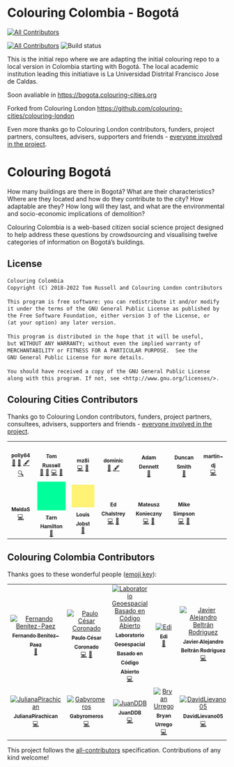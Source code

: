# Colouring Colombia - Bogotá
<!-- ALL-CONTRIBUTORS-BADGE:START - Do not remove or modify this section -->
[![All Contributors](https://img.shields.io/badge/all_contributors-14-orange.svg?style=flat-square)](#contributors-)
<!-- ALL-CONTRIBUTORS-BADGE:END -->
[![All Contributors](https://img.shields.io/badge/all_contributors-12-orange.svg?style=flat-square)](#contributors)
![Build status](https://github.com/colouring-london/colouring-london/workflows/Node.js%20CI/badge.svg)

This is the initial repo where we are adapting the initial colouring repo to a local version in Colombia starting with Bogotá. The local academic institution leading this initiatiave is La Universidad Distrital Francisco Jose de Caldas.

Soon avaliable in https://bogota.colouring-cities.org

Forked from Colouring London https://github.com/colouring-cities/colouring-london

Even more thanks go to Colouring London contributors, funders, project partners, consultees,
advisers, supporters and friends - [everyone involved in the
project](https://www.pages.colouring.london/whoisinvolved).

# Colouring Bogotá

How many buildings are there in Bogotá? What are their characteristics? Where
are they located and how do they contribute to the city? How adaptable are
they? How long will they last, and what are the environmental and
socio-economic implications of demolition?

Colouring Colombia is a web-based citizen social
science project designed to help address these questions by crowdsourcing and
visualising twelve categories of information on Bogotá’s buildings.

## License

    Colouring Colombia
    Copyright (C) 2018-2022 Tom Russell and Colouring London contributors

    This program is free software: you can redistribute it and/or modify
    it under the terms of the GNU General Public License as published by
    the Free Software Foundation, either version 3 of the License, or
    (at your option) any later version.

    This program is distributed in the hope that it will be useful,
    but WITHOUT ANY WARRANTY; without even the implied warranty of
    MERCHANTABILITY or FITNESS FOR A PARTICULAR PURPOSE.  See the
    GNU General Public License for more details.

    You should have received a copy of the GNU General Public License
    along with this program. If not, see <http://www.gnu.org/licenses/>.
    
## Colouring Cities Contributors
Thanks go to Colouring London contributors, funders, project partners, consultees,
advisers, supporters and friends - [everyone involved in the
project](https://www.pages.colouring.london/whoisinvolved).

<!-- prettier-ignore-start -->
<!-- markdownlint-disable -->
<table>
  <tbody>
    <tr>
      <td align="center"><a href="https://github.com/polly64"><img src="https://avatars3.githubusercontent.com/u/42236514?v=4?s=100" width="100px;" alt=""/><br /><sub><b>polly64</b></sub></a><br /><a href="#design-polly64" title="Design">🎨</a> <a href="#ideas-polly64" title="Ideas, Planning, & Feedback">🤔</a> <a href="#content-polly64" title="Content">🖋</a> <a href="#fundingFinding-polly64" title="Funding Finding">🔍</a></td>
      <td align="center"><a href="https://github.com/tomalrussell"><img src="https://avatars2.githubusercontent.com/u/2762769?v=4?s=100" width="100px;" alt=""/><br /><sub><b>Tom Russell</b></sub></a><br /><a href="#design-tomalrussell" title="Design">🎨</a> <a href="#ideas-tomalrussell" title="Ideas, Planning, & Feedback">🤔</a> <a href="https://github.com/colouring-cities/colouring-london/commits?author=tomalrussell" title="Code">💻</a> <a href="https://github.com/colouring-cities/colouring-london/commits?author=tomalrussell" title="Documentation">📖</a></td>
      <td align="center"><a href="https://github.com/mz8i"><img src="https://avatars2.githubusercontent.com/u/36160844?v=4?s=100" width="100px;" alt=""/><br /><sub><b>mz8i</b></sub></a><br /><a href="https://github.com/colouring-cities/colouring-london/commits?author=mz8i" title="Code">💻</a> <a href="#ideas-mz8i" title="Ideas, Planning, & Feedback">🤔</a></td>
      <td align="center"><a href="https://dghumphrey.co.uk/"><img src="https://avatars0.githubusercontent.com/u/6041913?v=4?s=100" width="100px;" alt=""/><br /><sub><b>dominic</b></sub></a><br /><a href="#ideas-dominijk" title="Ideas, Planning, & Feedback">🤔</a> <a href="#content-dominijk" title="Content">🖋</a></td>
      <td align="center"><a href="https://github.com/adamdennett"><img src="https://avatars1.githubusercontent.com/u/5138911?v=4?s=100" width="100px;" alt=""/><br /><sub><b>Adam Dennett</b></sub></a><br /><a href="#ideas-adamdennett" title="Ideas, Planning, & Feedback">🤔</a></td>
      <td align="center"><a href="https://github.com/duncan2001"><img src="https://avatars1.githubusercontent.com/u/19817528?v=4?s=100" width="100px;" alt=""/><br /><sub><b>Duncan Smith</b></sub></a><br /><a href="#ideas-duncan2001" title="Ideas, Planning, & Feedback">🤔</a></td>
      <td align="center"><a href="https://github.com/martin-dj"><img src="https://avatars2.githubusercontent.com/u/7262550?v=4?s=100" width="100px;" alt=""/><br /><sub><b>martin-dj</b></sub></a><br /><a href="https://github.com/colouring-cities/colouring-london/commits?author=martin-dj" title="Code">💻</a></td>
    </tr>
    <tr>
      <td align="center"><a href="https://github.com/MeldaS"><img src="https://avatars2.githubusercontent.com/u/33935846?v=4?s=100" width="100px;" alt=""/><br /><sub><b>MeldaS</b></sub></a><br /><a href="https://github.com/colouring-cities/colouring-london/commits?author=MeldaS" title="Code">💻</a></td>
      <td align="center"><a href="#"><img src="docs/images/green.png?s=100" width="100px;" alt=""/><br /><sub><b>Tarn Hamilton</b></sub></a><br /><a href="#design" title="Design">🎨</a></td>
      <td align="center"><a href="http://www.louisjobst.com/index.php/about/"><img src="docs/images/yellow.png?s=100" width="100px;" alt=""/><br /><sub><b>Louis Jobst</b></sub></a><br /><a href="#design" title="Design">🎨</a></td>
      <td align="center"><a href="http://edchalstrey.com/"><img src="https://avatars.githubusercontent.com/u/5486164?v=4?s=100" width="100px;" alt=""/><br /><sub><b>Ed Chalstrey</b></sub></a><br /><a href="https://github.com/colouring-cities/colouring-london/commits?author=edwardchalstrey1" title="Code">💻</a> <a href="https://github.com/colouring-cities/colouring-london/commits?author=edwardchalstrey1" title="Documentation">📖</a></td>
      <td align="center"><a href="https://mapsaregreat.com/"><img src="https://avatars.githubusercontent.com/u/899988?v=4?s=100" width="100px;" alt=""/><br /><sub><b>Mateusz Konieczny</b></sub></a><br /><a href="https://github.com/colouring-cities/colouring-london/commits?author=matkoniecz" title="Code">💻</a> <a href="https://github.com/colouring-cities/colouring-london/commits?author=matkoniecz" title="Documentation">📖</a></td>
      <td align="center"><a href="https://github.com/mdsimpson42"><img src="https://avatars.githubusercontent.com/u/21125422?v=4?s=100" width="100px;" alt=""/><br /><sub><b>Mike Simpson</b></sub></a><br /><a href="https://github.com/colouring-cities/colouring-london/commits?author=mdsimpson42" title="Code">💻</a> <a href="https://github.com/colouring-cities/colouring-london/commits?author=mdsimpson42" title="Documentation">📖</a></td>
    </tr>
  </tbody>
</table>

<!-- markdownlint-restore -->
<!-- prettier-ignore-end -->


## Colouring Colombia Contributors
<!-- this section is updated using external bot, see https://allcontributors.org/docs/en/bot/usage - post comment like
@all-contributors please add @<username> for <contributions>
to trigger it, for example
@all-contributors please add @<username> for code
@all-contributors please add @<username> for code and docs
-->
Thanks goes to these wonderful people ([emoji key](https://github.com/all-contributors/all-contributors#emoji-key)):
<!-- ALL-CONTRIBUTORS-LIST:START - Do not remove or modify this section -->
<!-- prettier-ignore-start -->
<!-- markdownlint-disable -->
<table>
  <tbody>
    <tr>
      <td align="center"><a href="https://fernandobenitez.co"><img src="https://avatars.githubusercontent.com/u/4097295?v=4?s=100" width="100px;" alt="Fernando Benitez-Paez"/><br /><sub><b>Fernando Benitez-Paez</b></sub></a><br /><a href="#projectManagement-mfbenitezp" title="Project Management">📆</a></td>
      <td align="center"><a href="http://paulocoronado.blogspot.com.co/"><img src="https://avatars.githubusercontent.com/u/1460156?v=4?s=100" width="100px;" alt="Paulo César Coronado"/><br /><sub><b>Paulo César Coronado</b></sub></a><br /><a href="https://github.com/osgeolabUD-org/colouring-colombia/commits?author=paulocoronado" title="Code">💻</a> <a href="#projectManagement-paulocoronado" title="Project Management">📆</a></td>
      <td align="center"><a href="http://comunidad.udistrital.edu.co/osgeolabud/"><img src="https://avatars.githubusercontent.com/u/40511766?v=4?s=100" width="100px;" alt="Laboratorio Geoespacial Basado en Código Abierto"/><br /><sub><b>Laboratorio Geoespacial Basado en Código Abierto</b></sub></a><br /><a href="https://github.com/osgeolabUD-org/colouring-colombia/commits?author=osgeolabud" title="Code">💻</a></td>
      <td align="center"><a href="https://latitud.udistrital.edu.co/"><img src="https://avatars.githubusercontent.com/u/109552292?v=4?s=100" width="100px;" alt="Edi"/><br /><sub><b>Edi</b></sub></a><br /><a href="#projectManagement-Edi-UD" title="Project Management">📆</a></td>
      <td align="center"><a href="https://github.com/JavierBeltram"><img src="https://avatars.githubusercontent.com/u/107954742?v=4?s=100" width="100px;" alt="Javier Alejandro Beltrán Rodriguez "/><br /><sub><b>Javier Alejandro Beltrán Rodriguez </b></sub></a><br /><a href="https://github.com/osgeolabUD-org/colouring-colombia/commits?author=JavierBeltram" title="Code">💻</a></td>
      <td align="center"><a href="https://github.com/camilavel"><img src="https://avatars.githubusercontent.com/u/108309946?v=4?s=100" width="100px;" alt="María Camila Vélez Dueñas "/><br /><sub><b>María Camila Vélez Dueñas </b></sub></a><br /><a href="https://github.com/osgeolabUD-org/colouring-colombia/commits?author=camilavel" title="Code">💻</a></td>
      <td align="center"><a href="https://github.com/EblissYisse"><img src="https://avatars.githubusercontent.com/u/105095088?v=4?s=100" width="100px;" alt="Ebliss Yissela"/><br /><sub><b>Ebliss Yissela</b></sub></a><br /><a href="https://github.com/osgeolabUD-org/colouring-colombia/commits?author=EblissYisse" title="Code">💻</a></td>
    </tr>
    <tr>
      <td align="center"><a href="https://github.com/JulianaPirachican"><img src="https://avatars.githubusercontent.com/u/108470179?v=4?s=100" width="100px;" alt="JulianaPirachican"/><br /><sub><b>JulianaPirachican</b></sub></a><br /><a href="https://github.com/osgeolabUD-org/colouring-colombia/commits?author=JulianaPirachican" title="Code">💻</a></td>
      <td align="center"><a href="https://github.com/Gabyromeros"><img src="https://avatars.githubusercontent.com/u/108367488?v=4?s=100" width="100px;" alt="Gabyromeros"/><br /><sub><b>Gabyromeros</b></sub></a><br /><a href="https://github.com/osgeolabUD-org/colouring-colombia/commits?author=Gabyromeros" title="Code">💻</a></td>
      <td align="center"><a href="https://github.com/JuanDDB"><img src="https://avatars.githubusercontent.com/u/54457007?v=4?s=100" width="100px;" alt="JuanDDB"/><br /><sub><b>JuanDDB</b></sub></a><br /><a href="https://github.com/osgeolabUD-org/colouring-colombia/commits?author=JuanDDB" title="Code">💻</a></td>
      <td align="center"><a href="https://github.com/BryanUrrego"><img src="https://avatars.githubusercontent.com/u/108369168?v=4?s=100" width="100px;" alt="Bryan Urrego"/><br /><sub><b>Bryan Urrego</b></sub></a><br /><a href="https://github.com/osgeolabUD-org/colouring-colombia/commits?author=BryanUrrego" title="Code">💻</a></td>
      <td align="center"><a href="https://github.com/DavidLievano05"><img src="https://avatars.githubusercontent.com/u/108485500?v=4?s=100" width="100px;" alt="DavidLievano05"/><br /><sub><b>DavidLievano05</b></sub></a><br /><a href="https://github.com/osgeolabUD-org/colouring-colombia/commits?author=DavidLievano05" title="Code">💻</a></td>
      <td align="center"><a href="https://github.com/JeanJaner"><img src="https://avatars.githubusercontent.com/u/108491404?v=4?s=100" width="100px;" alt="JeanJaner"/><br /><sub><b>JeanJaner</b></sub></a><br /><a href="https://github.com/osgeolabUD-org/colouring-colombia/commits?author=JeanJaner" title="Code">💻</a></td>
      <td align="center"><a href="https://github.com/jesgomezGG"><img src="https://avatars.githubusercontent.com/u/108367613?v=4?s=100" width="100px;" alt="jesgomezGG"/><br /><sub><b>jesgomezGG</b></sub></a><br /><a href="https://github.com/osgeolabUD-org/colouring-colombia/commits?author=jesgomezGG" title="Code">💻</a></td>
    </tr>
  </tbody>
</table>

<!-- markdownlint-restore -->
<!-- prettier-ignore-end -->

<!-- ALL-CONTRIBUTORS-LIST:END -->

This project follows the [all-contributors](https://github.com/all-contributors/all-contributors) specification. Contributions of any kind welcome!


